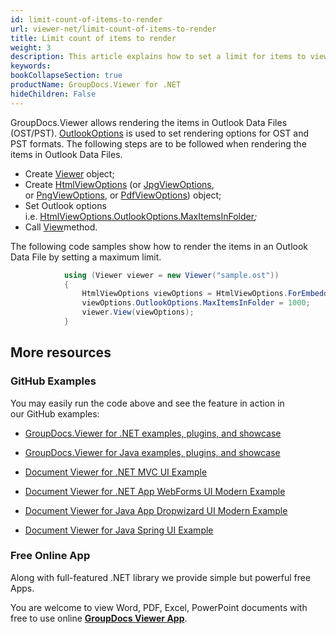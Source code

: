 ```yaml
---
id: limit-count-of-items-to-render
url: viewer-net/limit-count-of-items-to-render
title: Limit count of items to render
weight: 3
description: This article explains how to set a limit for items to view of Outlook Data Files with GroupDocs.Viewer within your .NET applications.
keywords: 
bookCollapseSection: true
productName: GroupDocs.Viewer for .NET
hideChildren: False
---
```

GroupDocs.Viewer allows rendering the items in Outlook Data Files (OST/PST). [OutlookOptions](https://apireference.groupdocs.com/net/viewer/groupdocs.viewer.options/outlookoptions) is used to set rendering options for OST and PST formats. The following steps are to be followed when rendering the items in Outlook Data Files.

*   Create [Viewer](https://apireference.groupdocs.com/net/viewer/groupdocs.viewer/viewer) object;
*   Create [HtmlViewOptions](https://apireference.groupdocs.com/net/viewer/groupdocs.viewer.options/htmlviewoptions) (or [JpgViewOptions](https://apireference.groupdocs.com/net/viewer/groupdocs.viewer.options/jpgviewoptions), or [PngViewOptions](https://apireference.groupdocs.com/net/viewer/groupdocs.viewer.options/pngviewoptions), or [PdfViewOptions](https://apireference.groupdocs.com/net/viewer/groupdocs.viewer.options/pdfviewoptions)) object;
*   Set Outlook options i.e. [HtmlViewOptions.OutlookOptions.MaxItemsInFolder](https://apireference.groupdocs.com/net/viewer/groupdocs.viewer.options/outlookoptions/properties/maxitemsinfolder)*;*
*   Call [View](https://apireference.groupdocs.com/net/viewer/groupdocs.viewer/viewer/methods/view)method.

The following code samples show how to render the items in an Outlook Data File by setting a maximum limit.

```csharp
            using (Viewer viewer = new Viewer("sample.ost"))
            {
                HtmlViewOptions viewOptions = HtmlViewOptions.ForEmbeddedResources();
                viewOptions.OutlookOptions.MaxItemsInFolder = 1000;
                viewer.View(viewOptions);
            }
```

## More resources

### GitHub Examples

You may easily run the code above and see the feature in action in our GitHub examples:

*   [GroupDocs.Viewer for .NET examples, plugins, and showcase](https://github.com/groupdocs-viewer/GroupDocs.Viewer-for-.NET)
    
*   [GroupDocs.Viewer for Java examples, plugins, and showcase](https://github.com/groupdocs-viewer/GroupDocs.Viewer-for-Java)
    
*   [Document Viewer for .NET MVC UI Example](https://github.com/groupdocs-viewer/GroupDocs.Viewer-for-.NET-MVC) 
    
*   [Document Viewer for .NET App WebForms UI Modern Example](https://github.com/groupdocs-viewer/GroupDocs.Viewer-for-.NET-WebForms)
    
*   [Document Viewer for Java App Dropwizard UI Modern Example](https://github.com/groupdocs-viewer/GroupDocs.Viewer-for-Java-Dropwizard)
    
*   [Document Viewer for Java Spring UI Example](https://github.com/groupdocs-viewer/GroupDocs.Viewer-for-Java-Spring)
    

### Free Online App

Along with full-featured .NET library we provide simple but powerful free Apps.

You are welcome to view Word, PDF, Excel, PowerPoint documents with free to use online **[GroupDocs Viewer App](https://products.groupdocs.app/viewer)**.
